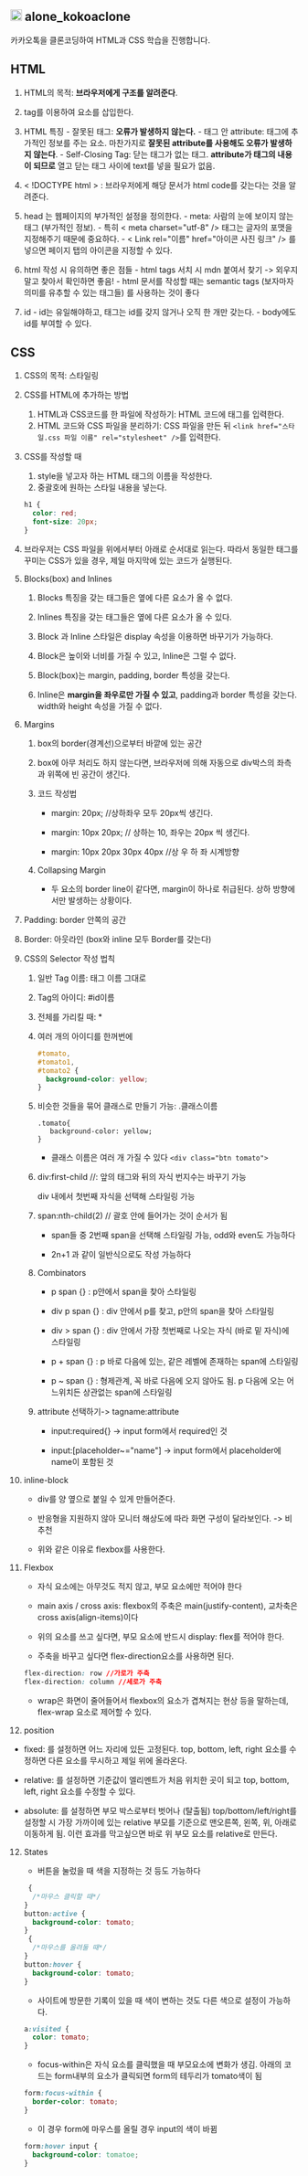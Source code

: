 ## <img  src="kakaotalk_logo_round.png"  width='20'  height='20'> alone_kokoaclone

카카오톡을 클론코딩하여 HTML과 CSS 학습을 진행합니다.

## HTML

1. HTML의 목적: **브라우저에게 구조를 알려준다**.
   <br/>

2. tag를 이용하여 요소를 삽입한다.
   <br/>

3. HTML 특징 - 잘못된 태그: **오류가 발생하지 않는다.** - 태그 안 attribute: 태그에 추가적인 정보를 주는 요소. 마찬가지로 **잘못된 attribute를 사용해도 오류가 발생하지 않는다**. - Self-Closing Tag: 닫는 태그가 없는 태그. **attribute가 태그의 내용이 되므로** 열고 닫는 태그 사이에 text를 넣을 필요가 없음.
   <br/>

4. < !DOCTYPE html > : 브라우저에게 해당 문서가 html code를 갖는다는 것을 알려준다.
   <br/>

5. head 는 웹페이지의 부가적인 설정을 정의한다. - meta: 사람의 눈에 보이지 않는 태그 (부가적인 정보). - 특히 < meta charset="utf-8" /> 태그는 글자의 포맷을 지정해주기 때문에 중요하다. - < Link rel="이름" href="아이콘 사진 링크" /> 를 넣으면 페이지 탭의 아이콘을 지정할 수 있다.
   <br/>

6. html 작성 시 유의하면 좋은 점들 - html tags 서치 시 mdn 붙여서 찾기 -> 외우지 말고 찾아서 확인하면 좋음! - html 문서를 작성할 때는 semantic tags (보자마자 의미를 유추할 수 있는 태그들) 를 사용하는 것이 좋다
   <br/>

7. id - id는 유일해야하고, 태그는 id를 갖지 않거나 오직 한 개만 갖는다. - body에도 id를 부여할 수 있다.
   <br/>

## CSS

1. CSS의 목적: 스타일링
   <br/>

2. CSS를 HTML에 추가하는 방법

   1. HTML과 CSS코드를 한 파일에 작성하기: HTML 코드에 <style> </style> 태그를 입력한다.
   2. HTML 코드와 CSS 파일을 분리하기: CSS 파일을 만든 뒤 `<link href="스타일.css 파일 이름" rel="stylesheet" />`를 입력한다.

3. CSS를 작성할 때

   1. style을 넣고자 하는 HTML 태그의 이름을 작성한다.
   2. 중괄호에 원하는 스타일 내용을 넣는다.

   ```css
   h1 {
     color: red;
     font-size: 20px;
   }
   ```

4. 브라우저는 CSS 파일을 위에서부터 아래로 순서대로 읽는다. 따라서 동일한 태그를 꾸미는 CSS가 있을 경우, 제일 마지막에 있는 코드가 실행된다.

5. Blocks(box) and Inlines

   1. Blocks 특징을 갖는 태그들은 옆에 다른 요소가 올 수 없다.

   2. Inlines 특징을 갖는 태그들은 옆에 다른 요소가 올 수 있다.

   3. Block 과 Inline 스타일은 display 속성을 이용하면 바꾸기가 가능하다.

   4. Block은 높이와 너비를 가질 수 있고, Inline은 그럴 수 없다.

   5. Block(box)는 margin, padding, border 특성을 갖는다.

   6. Inline은 **margin을 좌우로만 가질 수 있고**, padding과 border 특성을 갖는다. width와 height 속성을 가질 수 없다.

6. Margins

   1. box의 border(경계선)으로부터 바깥에 있는 공간

   2. box에 아무 처리도 하지 않는다면, 브라우저에 의해 자동으로 div박스의 좌측과 위쪽에 빈 공간이 생긴다.

   3. 코드 작성법

      - margin: 20px; //상하좌우 모두 20px씩 생긴다.

      - margin: 10px 20px; // 상하는 10, 좌우는 20px 씩 생긴다.

      - margin: 10px 20px 30px 40px //상 우 하 좌 시계방향

   4. Collapsing Margin

      - 두 요소의 border line이 같다면, margin이 하나로 취급된다. 상하 방향에서만 발생하는 상황이다.

7. Padding: border 안쪽의 공간

8. Border: 아웃라인 (box와 inline 모두 Border를 갖는다)

9. CSS의 Selector 작성 법칙

   1. 일반 Tag 이름: 태그 이름 그대로

   2. Tag의 아이디: #id이름

   3. 전체를 가리킬 때: \*

   4. 여러 개의 아이디를 한꺼번에

      ```css
      #tomato,
      #tomato1,
      #tomato2 {
        background-color: yellow;
      }
      ```

   5. 비슷한 것들을 묶어 클래스로 만들기 가능: .클래스이름
      ```
      .tomato{
         background-color: yellow;
      }
      ```
      - 클래스 이름은 여러 개 가질 수 있다 `<div class="btn tomato">`

   6. div:first-child //: 앞의 태그와 뒤의 자식 번지수는 바꾸기 가능

      div 내에서 첫번째 자식을 선택해 스타일링 가능

   7. span:nth-child(2) // 괄호 안에 들어가는 것이 순서가 됨

      * span들 중 2번째 span을 선택해 스타일링 가능, odd와 even도 가능하다

      * 2n+1 과 같이 일반식으로도 작성 가능하다

   8. Combinators

      * p span {} : p안에서 span을 찾아 스타일링

      * div p span {} : div 안에서 p를 찾고, p안의 span을 찾아 스타일링

      * div > span {} : div 안에서 가장 첫번째로 나오는 자식 (바로 밑 자식)에 스타일링

      * p + span {} : p 바로 다음에 있는, 같은 레벨에 존재하는 span에 스타일링

      * p ~ span {} : 형제관계, 꼭 바로 다음에 오지 않아도 됨. p 다음에 오는 어느위치든 상관없는 span에 스타일링

   9. attribute 선택하기-> tagname:attribute

      * input:required{} -> input form에서 required인 것

      * input:[placeholder~="name"] -> input form에서 placeholder에 name이 포함된 것

10. inline-block

    - div를 양 옆으로 붙일 수 있게 만들어준다.

    - 반응형을 지원하지 않아 모니터 해상도에 따라 화면 구성이 달라보인다. -> 비추천

    - 위와 같은 이유로 flexbox를 사용한다.

11. Flexbox

    - 자식 요소에는 아무것도 적지 않고, 부모 요소에만 적어야 한다

    - main axis / cross axis: flexbox의 주축은 main(justify-content), 교차축은 cross axis(align-items)이다

    - 위의 요소를 쓰고 싶다면, 부모 요소에 반드시 display: flex를 적어야 한다.

    - 주축을 바꾸고 싶다면 flex-direction요소를 사용하면 된다.

    ```css
    flex-direction: row //가로가 주축
    flex-direction: column //세로가 주축
    ```

    - wrap은 화면이 줄어들어서 flexbox의 요소가 겹쳐지는 현상 등을 말하는데, flex-wrap 요소로 제어할 수 있다.

12. position

   - fixed: 를 설정하면 어느 자리에 있든 고정된다. top, bottom, left, right 요소를 수정하면 다른 요소를 무시하고 제일 위에 올라온다.

   - relative: 를 설정하면 기준값이 엘리멘트가 처음 위치한 곳이 되고 top, bottom, left, right 요소를 수정할 수 있다.

   - absolute: 를 설정하면 부모 박스로부터 벗어나 (탈출됨) top/bottom/left/right를 설정할 시 가장 가까이에 있는 relative 부모를 기준으로 맨오른쪽, 왼쪽, 위, 아래로 이동하게 됨. 이런 효과를 막고싶으면 바로 위 부모 요소를 relative로 만든다. 
12. States

    - 버튼을 눌렀을 때 색을 지정하는 것 등도 가능하다

    ```css
     {
      /*마우스 클릭할 때*/
    }
    button:active {
      background-color: tomato;
    }
     {
      /*마우스를 올려둘 때*/
    }
    button:hover {
      background-color: tomato;
    }
    ```

    - 사이트에 방문한 기록이 있을 때 색이 변하는 것도 다른 색으로 설정이 가능하다.

    ```css
    a:visited {
      color: tomato;
    }
    ```

    - focus-within은 자식 요소를 클릭했을 때 부모요소에 변화가 생김. 아래의 코드는 form내부의 요소가 클릭되면 form의 테두리가 tomato색이 됨

    ```css
    form:focus-within {
      border-color: tomato;
    }
    ```

    - 이 경우 form에 마우스를 올릴 경우 input의 색이 바뀜

    ```css
    form:hover input {
      background-color: tomatoe;
    }
    ```
